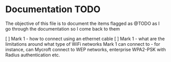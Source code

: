 # Documentation TODO

The objective of this file is to document the items flagged as @TODO as I go through the documentation so I come back to them


[ ] Mark 1 - how to connect using an ethernet cable
[ ] Mark 1 - what are the limitations around what type of WiFi networks Mark 1 can connect to - for instance, can Mycroft connect to WEP networks, enterprise WPA2-PSK with Radius authentication etc.
